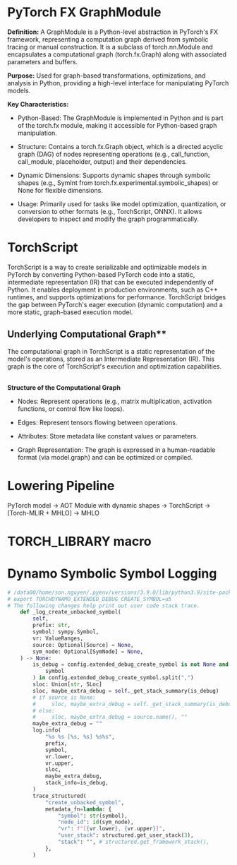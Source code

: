 # PyTorch FX GraphModule
**Definition:** A GraphModule is a Python-level abstraction in PyTorch's FX framework, representing a computation graph derived from symbolic tracing or manual construction. It is a subclass of torch.nn.Module and encapsulates a computational graph (torch.fx.Graph) along with associated parameters and buffers.

**Purpose:** Used for graph-based transformations, optimizations, and analysis in Python, providing a high-level interface for manipulating PyTorch models.

**Key Characteristics:**<br/>
- Python-Based: The GraphModule is implemented in Python and is part of the torch.fx module, making it accessible for Python-based graph manipulation.

- Structure: Contains a torch.fx.Graph object, which is a directed acyclic graph (DAG) of nodes representing operations (e.g., call_function, call_module, placeholder, output) and their dependencies.

- Dynamic Dimensions: Supports dynamic shapes through symbolic shapes (e.g., SymInt from torch.fx.experimental.symbolic_shapes) or None for flexible dimensions.

- Usage: Primarily used for tasks like model optimization, quantization, or conversion to other formats (e.g., TorchScript, ONNX). It allows developers to inspect and modify the graph programmatically.

# TorchScript
TorchScript is a way to create serializable and optimizable models in PyTorch by converting Python-based PyTorch code into a static, intermediate representation (IR) that can be executed independently of Python. It enables deployment in production environments, such as C++ runtimes, and supports optimizations for performance. TorchScript bridges the gap between PyTorch's eager execution (dynamic computation) and a more static, graph-based execution model.

## Underlying Computational Graph**
The computational graph in TorchScript is a static representation of the model's operations, stored as an Intermediate Representation (IR). This graph is the core of TorchScript's execution and optimization capabilities.<br/><br/>

**Structure of the Computational Graph**
- Nodes: Represent operations (e.g., matrix multiplication, activation functions, or control flow like loops).

- Edges: Represent tensors flowing between operations.

- Attributes: Store metadata like constant values or parameters.

- Graph Representation: The graph is expressed in a human-readable format (via model.graph) and can be optimized or compiled.


# Lowering Pipeline
PyTorch model -> AOT Module with dynamic shapes -> TorchScript -> [Torch-MLIR + MHLO] -> MHLO

# TORCH_LIBRARY macro

# Dynamo Symbolic Symbol Logging
```Python
# /data00/home/son.nguyen/.pyenv/versions/3.9.0/lib/python3.9/site-packages/torch/fx/experimental/symbolic_shapes.py
# export TORCHDYNAMO_EXTENDED_DEBUG_CREATE_SYMBOL=u5
# The following changes help print out user code stack trace.
    def _log_create_unbacked_symbol(
        self,
        prefix: str,
        symbol: sympy.Symbol,
        vr: ValueRanges,
        source: Optional[Source] = None,
        sym_node: Optional[SymNode] = None,
    ) -> None:
        is_debug = config.extended_debug_create_symbol is not None and str(
            symbol
        ) in config.extended_debug_create_symbol.split(",")
        sloc: Union[str, SLoc]
        sloc, maybe_extra_debug = self._get_stack_summary(is_debug)
        # if source is None:
        #     sloc, maybe_extra_debug = self._get_stack_summary(is_debug)
        # else:
        #     sloc, maybe_extra_debug = source.name(), ""
        maybe_extra_debug = ""
        log.info(
            "%s %s [%s, %s] %s%s",
            prefix,
            symbol,
            vr.lower,
            vr.upper,
            sloc,
            maybe_extra_debug,
            stack_info=is_debug,
        )
        trace_structured(
            "create_unbacked_symbol",
            metadata_fn=lambda: {
                "symbol": str(symbol),
                "node_id": id(sym_node),
                "vr": f"[{vr.lower}, {vr.upper}]",
                "user_stack": structured.get_user_stack(3),
                "stack": "", # structured.get_framework_stack(),
            },
        )
```
